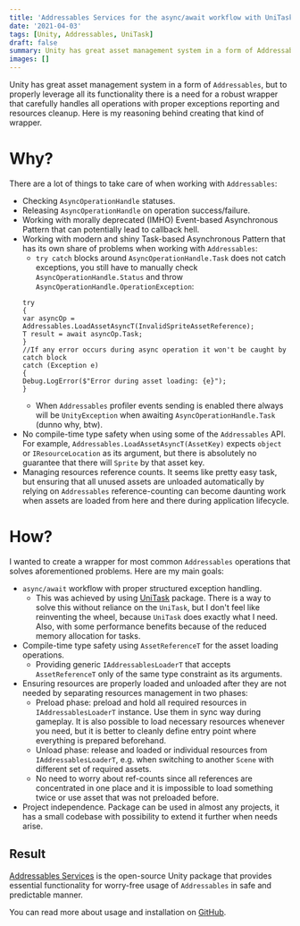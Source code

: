 ```yaml
---
title: 'Addressables Services for the async/await workflow with UniTask'
date: '2021-04-03'
tags: [Unity, Addressables, UniTask]
draft: false
summary: Unity has great asset management system in a form of Addressables, but to properly leverage all its functionality there is a need for a robust wrapper that carefully handles all operations with proper exceptions reporting and resources cleanup. Here is my reasoning behind creating that kind of wrapper.
images: []
---
```


Unity has great asset management system in a form of `Addressables`, but to properly leverage all its functionality there is a need for a robust wrapper that carefully handles all operations with proper exceptions reporting and resources cleanup. Here is my reasoning behind creating that kind of wrapper.

# Why?

There are a lot of things to take care of when working with `Addressables`:

- Checking `AsyncOperationHandle` statuses.
- Releasing `AsyncOperationHandle` on operation success/failure.
- Working with morally deprecated (IMHO) Event-based Asynchronous Pattern that can potentially lead to callback hell.
- Working with modern and shiny Task-based Asynchronous Pattern that has its own share of problems when working with `Addressables`:
  - `try catch` blocks around `AsyncOperationHandle.Task` does not catch exceptions, you still have to manually check `AsyncOperationHandle.Status` and throw `AsyncOperationHandle.OperationException`:
  ```
  try
  {
  var asyncOp = Addressables.LoadAssetAsyncT(InvalidSpriteAssetReference);
  T result = await asyncOp.Task;
  }
  //If any error occurs during async operation it won't be caught by catch block
  catch (Exception e)
  {
  Debug.LogError($"Error during asset loading: {e}");
  }
  ```
  - When `Addressables` profiler events sending is enabled there always will be `UnityException` when awaiting `AsyncOperationHandle.Task` (dunno why, btw).
- No compile-time type safety when using some of the `Addressables` API. For example, `Addressables.LoadAssetAsyncT(AssetKey)` expects `object` or `IResourceLocation` as its argument, but there is absolutely no guarantee that there will `Sprite` by that asset key.
- Managing resources reference counts. It seems like pretty easy task, but ensuring that all unused assets are unloaded automatically by relying on `Addressables` reference-counting can become daunting work when assets are loaded from here and there during application lifecycle.

# How?

I wanted to create a wrapper for most common `Addressables` operations that solves aforementioned problems. Here are my main goals:

- `async/await` workflow with proper structured exception handling.
  - This was achieved by using [UniTask](https://github.com/Cysharp/UniTask) package. There is a way to solve this without reliance on the `UniTask`, but I don't feel like reinventing the wheel, because `UniTask` does exactly what I need. Also, with some performance benefits because of the reduced memory allocation for tasks.
- Compile-time type safety using `AssetReferenceT` for the asset loading operations.
  - Providing generic `IAddressablesLoaderT` that accepts `AssetReferenceT` only of the same type constraint as its arguments.
- Ensuring resources are properly loaded and unloaded after they are not needed by separating resources management in two phases:
  - Preload phase: preload and hold all required resources in `IAddressablesLoaderT` instance. Use them in sync way during gameplay. It is also possible to load necessary resources whenever you need, but it is better to cleanly define entry point where everything is prepared beforehand.
  - Unload phase: release and loaded or individual resources from `IAddressablesLoaderT`, e.g. when switching to another `Scene` with different set of required assets.
  - No need to worry about ref-counts since all references are concentrated in one place and it is impossible to load something twice or use asset that was not preloaded before.
- Project independence. Package can be used in almost any projects, it has a small codebase with possibility to extend it further when needs arise.

## Result

[Addressables Services](https://github.com/dre0dru/AddressablesServices) is the open-source Unity package that provides essential functionality for worry-free usage of `Addressables` in safe and predictable manner.

You can read more about usage and installation on [GitHub](https://github.com/dre0dru/AddressablesServices).
